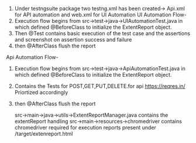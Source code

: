 1. Under testngsuite package two testng.xml has been created-> Api.xml for API automation and web.xml for UI Automation
UI Automation Flow-
1. Execution flow begins from src->test->java->UIAutomationTest.java in which defined @BeforeClass to initialize the ExtentReport object.
2. Then @Test contains basic execution of the test case and the assertions and screenshot on assertion success and failure
3. then @AfterClass flush the report


Api Automation Flow-
1. Execution flow begins from src->test->java->ApiAutomationTest.java in which defined @BeforeClass to initialize the ExtentReport object.
2. Contains the Tests for POST,GET,PUT,DELETE.for api https://reqres.in/ Priortized accordingly 
3. then @AfterClass flush the report

   src->main->java->utils->ExtentReportManager.java contains the extentReport handling
   src->main->resources->chromedriver contains chromedriver required for execution
   reports present under /target/extenreport.html
